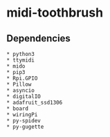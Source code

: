 # midi-toothbrush

## Dependencies
	* python3
	* ttymidi
	* mido
	* pip3
	* Rpi.GPIO
	* Pillow
	* asyncio
	* digitalIO
	* adafruit_ssd1306
	* board
	* wiringPi
	* py-spidev
	* py-gugette
